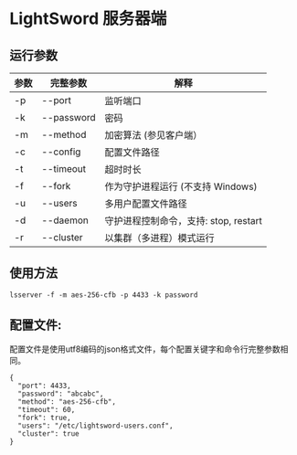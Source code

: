 # LightSword 服务器端

运行参数
---

| 参数 | 完整参数   | 解释 |
|------|------------|------|
| -p   | --port     | 监听端口 |
| -k   | --password | 密码 |
| -m   | --method   | 加密算法 (参见客户端） |
| -c   | --config   | 配置文件路径 |
| -t   | --timeout  | 超时时长 |
| -f   | --fork     | 作为守护进程运行 (不支持 Windows) |
| -u   | --users    | 多用户配置文件路径 |
| -d   | --daemon   | 守护进程控制命令，支持: stop, restart |
| -r   | --cluster  | 以集群（多进程）模式运行 |


使用方法
---

```
lsserver -f -m aes-256-cfb -p 4433 -k password
```

配置文件:
---

配置文件是使用utf8编码的json格式文件，每个配置关键字和命令行完整参数相同。

```
{
  "port": 4433,
  "password": "abcabc",
  "method": "aes-256-cfb",
  "timeout": 60,
  "fork": true,
  "users": "/etc/lightsword-users.conf",
  "cluster": true
}
```